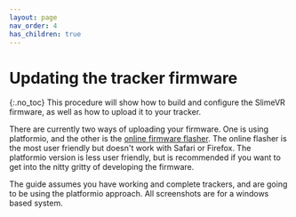 ```yaml
---
layout: page
nav_order: 4
has_children: true
---
```


# Updating the tracker firmware
{:.no_toc}
This procedure will show how to build and configure the SlimeVR firmware, as well as how to upload it to your tracker.

There are currently two ways of uploading your firmware. One is using platformio, and the other is the [online firmware flasher](https://slimevr-firmware-tool.futurabeast.com/). The online flasher is the most user friendly but doesn't work with Safari or Firefox. The platformio version is less user friendly, but is recommended if you want to get into the nitty gritty of developing the firmware. 

The guide assumes you have working and complete trackers, and are going to be using the platformio approach. All screenshots are for a windows based system.



